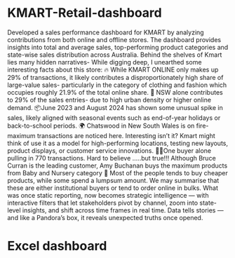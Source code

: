 # KMART-Retail-dashboard
 Developed a sales performance dashboard for KMART by analyzing contributions from both online and offline stores. The dashboard provides insights into total and average sales, top-performing product categories and state-wise sales distribution across Australia.
Behind the shelves of Kmart lies many hidden narratives- While digging deep, I unearthed some interesting facts about this store:
🔥 While KMART ONLINE only makes up 29% of transactions, it likely contributes a disproportionately high share of large-value sales- particularly in the category of clothing and fashion which occupies roughly 21.9% of the total online share.
📍 NSW alone contributes to 29% of the sales entries- due to high urban density or higher online demand.
📦June 2023 and August 2024 has shown some unusual spike in sales, likely aligned with seasonal events such as end-of-year holidays or back-to-school periods.
🌍 Chatswood in New South Wales is on fire- maximum transactions are noticed here. Interesting isn’t it? Kmart might think of use it as a model for high-performing locations, testing new layouts, product displays, or customer service innovations.
🧍‍♀️One buyer alone pulling in 770 transactions. Hard to believe …..but true!!! Although Bruce Curran is the leading customer, Amy Buchanan buys the maximum products from Baby and Nursery category
🎯 Most of the people tends to buy cheaper products, while some spend a lumpsum amount. We may summarise that these are either institutional buyers or tend to order online in bulks. 
What was once static reporting, now becomes strategic intelligence — with interactive filters that let stakeholders pivot by channel, zoom into state-level insights, and shift across time frames in real time.
Data tells stories — and like a Pandora’s box, it reveals unexpected truths once opened.
# Excel dashboard
